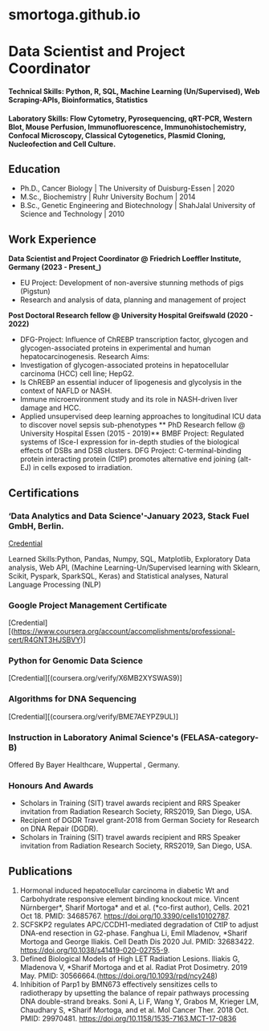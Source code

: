 # smortoga.github.io

# Data Scientist and Project Coordinator

#### Technical Skills: Python, R, SQL, Machine Learning (Un/Supervised), Web Scraping-APIs, Bioinformatics, Statistics
#### Laboratory Skills: Flow Cytometry, Pyrosequencing, qRT-PCR, Western Blot, Mouse Perfusion, Immunofluorescence, Immunohistochemistry, Confocal Microscopy, Classical Cytogenetics, Plasmid Cloning, Nucleofection and Cell Culture.

## Education
- Ph.D., Cancer Biology | The University of Duisburg-Essen | 2020								       		
- M.Sc., Biochemistry	| Ruhr University Bochum | 2014	 			        		
- B.Sc., Genetic Engineering and Biotechnology | ShahJalal University of Science and Technology | 2010

## Work Experience
**Data Scientist and Project Coordinator @ Friedrich Loeffler Institute, Germany (2023 - Present_)**
- EU Project: Development of non-aversive stunning methods of pigs (Pigstun)
- Research and analysis of data, planning and management of project

**Post Doctoral Research fellow  @ University Hospital Greifswald (2020 - 2022)**
- DFG-Project: Influence of ChREBP transcription factor, glycogen and glycogen-associated
proteins in experimental and human hepatocarcinogenesis.
Research Aims:
- Investigation of glycogen-associated proteins in hepatocellular carcinoma (HCC) cell line; HepG2.
- Is ChREBP an essential inducer of lipogenesis and glycolysis in the context of NAFLD or NASH.
- Immune microenvironment study and its role in NASH-driven liver damage and HCC.
- Applied unsupervised deep learning approaches to longitudinal ICU data to discover novel sepsis sub-phenotypes
** PhD Research fellow  @ University Hospital Essen (2015 - 2019)**
  BMBF Project: Regulated systems of ISce-I expression for in-depth studies of the biological effects of DSBs and DSB clusters.
  DFG Project: C-terminal-binding protein interacting protein (CtIP) promotes alternative end joining (alt-EJ) in cells exposed to irradiation.
  
## Certifications
### ‘Data Analytics and Data Science'-January 2023, Stack Fuel GmbH, Berlin.
[Credential](https://stackfuel.com/verify/tIKT59fWPpaJ#)

Learned Skills:Python, Pandas, Numpy, SQL, Matplotlib, Exploratory Data analysis, Web API, (Machine Learning-Un/Supervised learning with Sklearn, Scikit, Pyspark, SparkSQL, Keras) and Statistical analyses, Natural Language Processing (NLP)

### Google Project Management Certificate
[Credential][(https://www.coursera.org/account/accomplishments/professional-cert/R4GNT3HJSBVY)]

### Python for Genomic Data Science
[Credential][(coursera.org/verify/X6MB2XYSWAS9)]

### Algorithms for DNA Sequencing
[Credential][(coursera.org/verify/BME7AEYPZ9UL)]

### Instruction in Laboratory Animal Science's (FELASA-category-B)
Offered By Bayer Healthcare, Wuppertal , Germany.

### Honours And Awards
- Scholars in Training (SIT) travel awards recipient and RRS Speaker invitation from Radiation Research Society, RRS2019, San Diego, USA.
- Recipient of DGDR Travel grant-2018 from German Society for Research on DNA Repair (DGDR).
- Scholars in Training (SIT) travel awards recipient and RRS Speaker invitation from Radiation Research Society, RRS2019, San Diego, USA.

## Publications
1. Hormonal induced hepatocellular carcinoma in diabetic Wt and Carbohydrate responsive element binding knockout mice. Vincent Nürnberger*, Sharif Mortoga* and et al. (*co-first author), Cells. 2021 Oct 18. PMID: 34685767. https://doi.org/10.3390/cells10102787.
2. SCFSKP2 regulates APC/CCDH1-mediated degradation of CtIP to adjust DNA-end resection in G2-phase. Fanghua Li, Emil Mladenov, *Sharif Mortoga and George Iliakis. Cell Death Dis 2020 Jul. PMID: 32683422. https://doi.org/10.1038/s41419-020-02755-9.
3. Defined Biological Models of High LET Radiation Lesions. Iliakis G, Mladenova V, *Sharif Mortoga and et al. Radiat Prot Dosimetry. 2019 May. PMID: 30566664.(https://doi.org/10.1093/rpd/ncy248)
4. Inhibition of Parp1 by BMN673 effectively sensitizes cells to radiotherapy by upsetting the balance of repair pathways processing DNA double-strand breaks. Soni A, Li F, Wang Y, Grabos M, Krieger LM, Chaudhary S, *Sharif Mortoga, and et al. Mol Cancer Ther. 2018 Oct. PMID: 29970481. https://doi.org/10.1158/1535-7163.MCT-17-0836
